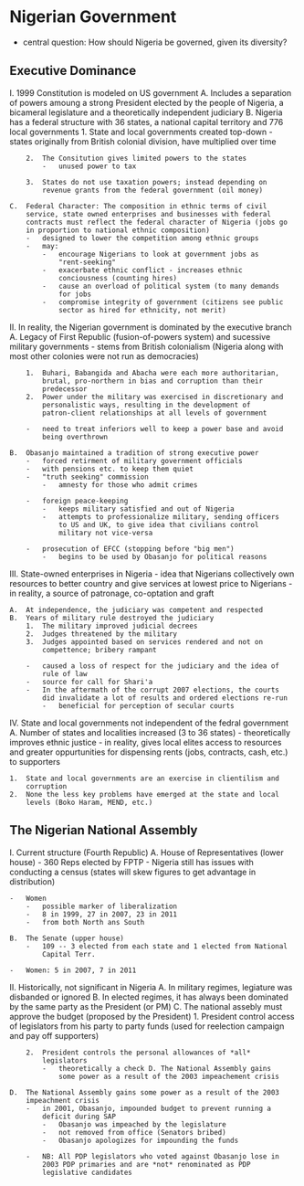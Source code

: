 Nigerian Government
===================

-   central question: How should Nigeria be governed, given its
    diversity?

Executive Dominance
-------------------

I.  1999 Constitution is modeled on US government
    A.  Includes a separation of powers amoung a strong President
        elected by the people of Nigeria, a bicameral legislature and a
        theoretically independent judiciary
    B.  Nigeria has a federal structure with 36 states, a national
        capital territory and 776 local governments
        1.  State and local governments created top-down
            -   states originally from British colonial division, have
                multiplied over time

        2.  The Consitution gives limited powers to the states
            -   unused power to tax

        3.  States do not use taxation powers; instead depending on
            revenue grants from the federal government (oil money)

    C.  Federal Character: The composition in ethnic terms of civil
        service, state owned enterprises and businesses with federal
        contracts must reflect the federal character of Nigeria (jobs go
        in proportion to national ethnic composition)
        -   designed to lower the competition among ethnic groups
        -   may:
            -   encourage Nigerians to look at government jobs as
                "rent-seeking"
            -   exacerbate ethnic conflict - increases ethnic
                conciousness (counting hires)
            -   cause an overload of political system (to many demands
                for jobs
            -   compromise integrity of government (citizens see public
                sector as hired for ethnicity, not merit)

II. In reality, the Nigerian government is dominated by the executive
    branch
    A.  Legacy of First Republic (fusion-of-powers system) and sucessive
        military governments
        -   stems from British colonialism (Nigeria along with most
            other colonies were not run as democracies)

        1.  Buhari, Babangida and Abacha were each more authoritarian,
            brutal, pro-northern in bias and corruption than their
            predecessor
        2.  Power under the military was exercised in discretionary and
            personalistic ways, resulting in the development of
            patron-client relationships at all levels of government

        -   need to treat inferiors well to keep a power base and avoid
            being overthrown

    B.  Obasanjo maintained a tradition of strong executive power
        -   forced retirment of military government officials
        -   with pensions etc. to keep them quiet
        -   "truth seeking" commission
            -   amnesty for those who admit crimes

        -   foreign peace-keeping
            -   keeps military satisfied and out of Nigeria
            -   attempts to professionalize military, sending officers
                to US and UK, to give idea that civilians control
                military not vice-versa

        -   prosecution of EFCC (stopping before "big men")
            -   begins to be used by Obasanjo for political reasons

III. State-owned enterprises in Nigeria
    -   idea that Nigerians collectively own resources to better country
        and give services at lowest price to Nigerians
    -   in reality, a source of patronage, co-optation and graft

    A.  At independence, the judiciary was competent and respected
    B.  Years of military rule destroyed the judiciary
        1.  The military improved judicial decrees
        2.  Judges threatened by the military
        3.  Judges appointed based on services rendered and not on
            compettence; bribery rampant

        -   caused a loss of respect for the judiciary and the idea of
            rule of law
        -   source for call for Shari'a
        -   In the aftermath of the corrupt 2007 elections, the courts
            did invalidate a lot of results and ordered elections re-run
            -   beneficial for perception of secular courts

IV. State and local governments not independent of the fedral government
    A.  Number of states and localities increased (3 to 36 states)
        -   theoretically improves ethnic justice
        -   in reality, gives local elites access to resources and
            greater oppurtunities for dispensing rents (jobs, contracts,
            cash, etc.) to supporters

    1.  State and local governments are an exercise in clientilism and
        corruption
    2.  None the less key problems have emerged at the state and local
        levels (Boko Haram, MEND, etc.)

The Nigerian National Assembly
------------------------------

I.  Current structure (Fourth Republic)
    A.  House of Representatives (lower house)
        -   360 Reps elected by FPTP
        -   Nigeria still has issues with conducting a census (states
            will skew figures to get advantage in distribution)

    -   Women
        -   possible marker of liberalization
        -   8 in 1999, 27 in 2007, 23 in 2011
        -   from both North ans South

    B.  The Senate (upper house)
        -   109 -- 3 elected from each state and 1 elected from National
            Capital Terr.

    -   Women: 5 in 2007, 7 in 2011

II. Historically, not significant in Nigeria
    A.  In military regimes, legiature was disbanded or ignored
    B.  In elected regimes, it has always been dominated by the same
        party as the President (or PM)
    C.  The national assebly must approve the budget (proposed by the
        President)
        1.  President control access of legislators from his party to
            party funds (used for reelection campaign and pay off
            supporters)

        2.  President controls the personal allowances of *all*
            legislators
            -   theoretically a check D. The National Assembly gains
                some power as a result of the 2003 impeachement crisis

    D.  The National Assembly gains some power as a result of the 2003
        impeachment crisis
        -   in 2001, Obasanjo, impounded budget to prevent running a
            deficit during SAP
            -   Obasanjo was impeached by the legislature
            -   not removed from office (Senators bribed)
            -   Obasanjo apologizes for impounding the funds

        -   NB: All PDP legislators who voted against Obasanjo lose in
            2003 PDP primaries and are *not* renominated as PDP
            legislative candidates
